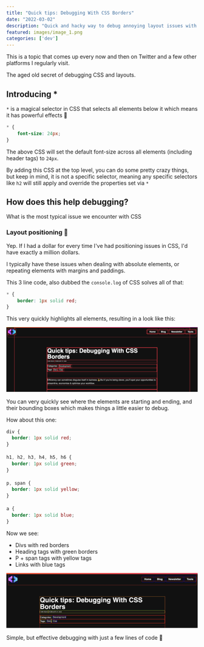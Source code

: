 ```yaml
---
title: "Quick tips: Debugging With CSS Borders"
date: "2022-03-02"
description: "Quick and hacky way to debug annoying layout issues with CSS"
featured: images/image_1.png
categories: ['dev']
---
```


This is a topic that comes up every now and then on Twitter and a few other platforms I regularly visit.

The aged old secret of debugging CSS and layouts.

## Introducing *

`*` is a magical selector in CSS that selects all elements below it which means it has powerful effects 💪

```css
* {
    font-size: 24px;
}
```

The above CSS will set the default font-size across all elements (including header tags) to `24px`.

By adding this CSS at the top level, you can do some pretty crazy things, but keep in mind, it is not a specific selector, meaning any specific selectors like `h2` will still apply and override the properties set via `*`

## How does this help debugging?

What is the most typical issue we encounter with CSS

### Layout positioning 🤦

Yep. If I had a dollar for every time I've had positioning issues in CSS, I'd have exactly a million dollars.

I typically have these issues when dealing with absolute elements, or repeating elements with margins and paddings.

This 3 line code, also dubbed the `console.log` of CSS solves all of that:

```css
* {
    border: 1px solid red;
}
```

This very quickly highlights all elements, resulting in a look like this:

![](images/image_1.png)

You can very quickly see where the elements are starting and ending, and their bounding boxes which makes things a little easier to debug.

How about this one:

```css
div {
  border: 1px solid red;
}

h1, h2, h3, h4, h5, h6 {
  border: 1px solid green;
}

p, span {
  border: 1px solid yellow;
}

a {
  border: 1px solid blue;
}
```

Now we see:

- Divs with red borders
- Heading tags with green borders
- P + span tags with yellow tags 
- Links with blue tags

![](images/image_2.png)

Simple, but effective debugging with just a few lines of code 🚀
